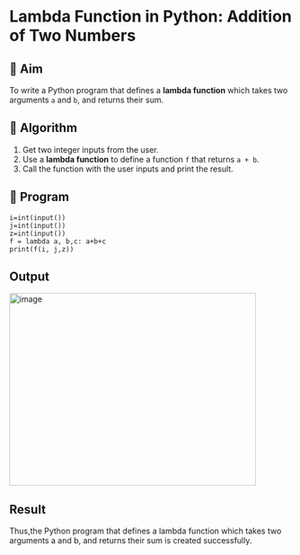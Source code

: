 # Lambda Function in Python: Addition of Two Numbers

## 🎯 Aim
To write a Python program that defines a **lambda function** which takes two arguments `a` and `b`, and returns their sum.

## 🧠 Algorithm
1. Get two integer inputs from the user.
2. Use a **lambda function** to define a function `f` that returns `a + b`.
3. Call the function with the user inputs and print the result.

## 🧾 Program
~~~
i=int(input())
j=int(input())
z=int(input())
f = lambda a, b,c: a+b+c
print(f(i, j,z))
~~~
## Output
<img width="439" height="343" alt="image" src="https://github.com/user-attachments/assets/2349b48a-71b8-4398-9937-5d80d150d408" />

## Result
Thus,the Python program that defines a lambda function which takes two arguments a and b, and returns their sum is created successfully.

